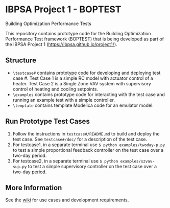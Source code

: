 # IBPSA Project 1 - BOPTEST
Building Optimization Performance Tests

This repository contains prototype code for the Building Optimization Performance Test framework (BOPTEST)
that is being developed as part of the IBPSA Project 1 (https://ibpsa.github.io/project1/).

## Structure
- ``\testcase#`` contains prototype code for developing and deploying test case #.  Test Case 1 is a simple RC model with actuator control of a heater.  Test Case 2 is a Single Zone VAV system with supervisory control of heating and cooling setpoints.
- ``\examples`` contains prototype code for interacting with the test case and running an example test with a simple controller.
- ``\template`` contains template Modelica code for an emulator model.

## Run Prototype Test Cases
1) Follow the instructions in ``testcase#/README.md`` to build and deploy the test case.  See ``testcase#/doc/`` for a description of the test case.
2) For testcase1, in a separate terminal use ``$ python examples/twoday-p.py`` to test a simple proportional feedback controller on the test case over a two-day period.
2) For testcase2, in a separate terminal use ``$ python examples/szvav-sup.py`` to test a simple supervisory controller on the test case over a two-day period.

## More Information
See the [wiki](https://github.com/ibpsa/project1-boptest/wiki) for use cases and development requirements.
